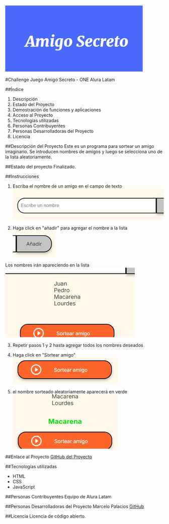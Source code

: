 ![alt text](Portada.png)

#Challenge Juego Amigo Secreto - ONE Alura Latam

##Índice

1. Descripción
2. Estado del Proyecto
3. Demostración de funciones y aplicaciones
4. Acceso al Proyecto
5. Tecnologías utilizadas
6. Personas Contribuyentes
7. Personas Desarrolladoras del Proyecto
8. Licencia

##Descripción del Proyecto
Este es un programa para sortear un amigo imaginario. Se introducen nombres de amigos y luego se selecciona uno de la lista aleatoriamente.

##Estado del proyecto
Finalizado.

##Instrucciones
1. Escriba el nombre de un amigo en el campo de texto
![campo de texto](<campo de texto.png>)

2. Haga click en "añadir" para agregar el nombre a la lista
![botón añadir](<boton anadir.png>)

Los nombres irán apareciendo en la lista
![lista de nombres](<Lista nombres.png>)

3. Repetir pasos 1 y 2 hasta agregar todos los nombres deseados

4. Haga click en "Sortear amigo"
![botón sortear amigo](<boton sortear.png>)

5. el nombre sorteado aleatoriamente aparecerá en verde
![nombre sorteado](<nombre sorteado.png>)

##Enlace al Proyecto
[GitHub del Proyecto](https://jpdjcp.github.io/Amigo-Secreto---Challenge-ONE/)

##Tecnologías utilizadas
- HTML
- CSS
- JavaScript

##Personas Contribuyentes
Equipo de Alura Latam

##Personas Desarrolladoras del Proyecto
Marcelo Palacios
[GitHub](https://github.com/jpdjcp)

##Licencia
Licencia de código abierto.